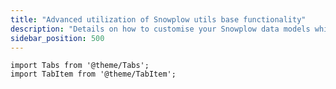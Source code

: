```yaml
---
title: "Advanced utilization of Snowplow utils base functionality"
description: "Details on how to customise your Snowplow data models while leveraging the macros provided in the Snowplow utils dbt package."
sidebar_position: 500
---
```

```mdx-code-block
import Tabs from '@theme/Tabs';
import TabItem from '@theme/TabItem';
```
